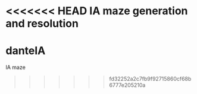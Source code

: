 <<<<<<< HEAD
IA maze generation and resolution
=======
# danteIA
IA maze

>>>>>>> fd32252a2c7fb9f92715860cf68b6777e205210a
